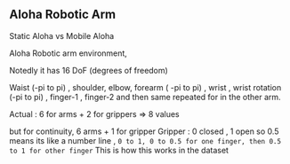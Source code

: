 ## Aloha Robotic Arm 

Static Aloha vs Mobile Aloha 

Aloha Robotic arm environment,  

Notedly it has 16 DoF (degrees of freedom)

Waist (-pi to pi) , shoulder, elbow, forearm ( -pi to pi) , wrist , wrist rotation (-pi to pi) , finger-1 , finger-2 and then same repeated for in the other arm. 


Actual : 6 for arms + 2 for grippers => 8 values 


but for continuity, 6 arms + 1 for gripper 
Gripper : 0 closed , 1 open so 0.5 means its like a number line , 
`0 to 1, 0 to 0.5 for one finger, then 0.5 to 1 for other finger` 
This is how this works in the dataset 


